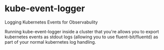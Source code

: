 # kube-event-logger
Logging Kubernetes Events for Observabulity


Running kube-event-logger inside a cluster that you're allows you to export kubernetes events as stdout logs (allowing you to use fluent-bit/fluentd) as part of your normal kubernetes log handling.

